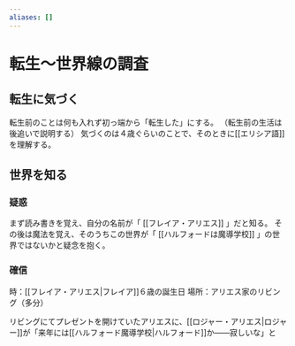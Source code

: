 ```yaml
---
aliases: []
---
```

# 転生～世界線の調査
## 転生に気づく
転生前のことは何も入れず初っ端から「転生した」にする。
（転生前の生活は後追いで説明する）
気づくのは４歳ぐらいのことで、そのときに[[エリシア語]]を理解する。
## 世界を知る
### 疑惑
まず読み書きを覚え、自分の名前が「 [[フレイア・アリエス]] 」だと知る。
その後は魔法を覚え、そのうちこの世界が「 [[ハルフォードは魔導学校]] 」の世界ではないかと疑念を抱く。
### 確信
時：[[フレイア・アリエス|フレイア]]６歳の誕生日
場所：アリエス家のリビング（多分）

リビングにてプレゼントを開けていたアリエスに、[[ロジャー・アリエス|ロジャー]]が「来年には[[ハルフォード魔導学校|ハルフォード]]か――寂しいな」と